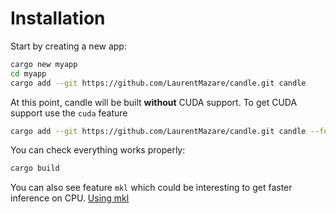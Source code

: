 # Installation

Start by creating a new app:

```bash
cargo new myapp
cd myapp
cargo add --git https://github.com/LaurentMazare/candle.git candle
```

At this point, candle will be built **without** CUDA support.
To get CUDA support use the `cuda` feature
```bash
cargo add --git https://github.com/LaurentMazare/candle.git candle --features cuda
```

You can check everything works properly:

```bash
cargo build
```


You can also see feature `mkl` which could be interesting to get faster inference on CPU. [Using mkl](./advanced/mkl.md)
